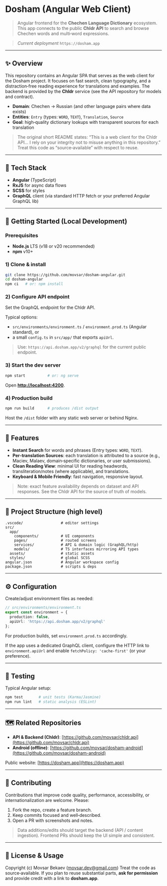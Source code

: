 # Dosham (Angular Web Client)

> Angular frontend for the **Chechen Language Dictionary** ecosystem. This app connects to the public **Chldr API** to search and browse Chechen words and multi‑word expressions.

> *Current deployment* `https://dosham.app`

---

## ✨ Overview

This repository contains an Angular SPA that serves as the web client for the Dosham project. It focuses on fast search, clean typography, and a distraction‑free reading experience for translations and examples. The backend is provided by the **Chldr** service (see the API repository for models and contract).

* **Domain**: Chechen → Russian (and other language pairs where data exists)
* **Entities**: `Entry` (types: `WORD`, `TEXT`), `Translation`, `Source`
* **Goal**: high‑quality dictionary lookups with transparent sources for each translation

> The original short README states: “This is a web client for the Chldr API… I rely on your integrity not to misuse anything in this repository.” Treat this code as “source‑available” with respect to reuse.

---

## 🧱 Tech Stack

* **Angular** (TypeScript)
* **RxJS** for async data flows
* **SCSS** for styles
* **GraphQL** client (via standard HTTP fetch or your preferred Angular GraphQL lib)

---

## 🚀 Getting Started (Local Development)

### Prerequisites

* **Node.js** LTS (v18 or v20 recommended)
* **npm** v10+

### 1) Clone & install

```bash
git clone https://github.com/movsar/dosham-angular.git
cd dosham-angular
npm ci   # or: npm install
```

### 2) Configure API endpoint

Set the GraphQL endpoint for the Chldr API.

Typical options:

* `src/environments/environment.ts` / `environment.prod.ts` (Angular standard), or
* a small `config.ts` in `src/app/` that exports `apiUrl`.

> Use: `https://api.dosham.app/v2/graphql` for the current public endpoint.

### 3) Start the dev server

```bash
npm start          # or: ng serve
```

Open **[http://localhost:4200](http://localhost:4200)**.

### 4) Production build

```bash
npm run build      # produces /dist output
```

Host the `/dist` folder with any static web server or behind Nginx.

---

## 🔎 Features

* **Instant Search** for words and phrases (Entry types: `WORD`, `TEXT`).
* **Per‑translation Sources**: each translation is attributed to a source (e.g., Maciev, Malaev, domain‑specific dictionaries, or user submissions).
* **Clean Reading View**: minimal UI for reading headwords, transliteration/notes (where applicable), and translations.
* **Keyboard & Mobile Friendly**: fast navigation, responsive layout.

> Note: exact feature availability depends on dataset and API responses. See the Chldr API for the source of truth of models.

---

## 🧩 Project Structure (high level)

```
.vscode/                 # editor settings
src/
  app/
    components/          # UI components
    pages/               # routed screens
    services/            # API & domain logic (GraphQL/http)
    models/              # TS interfaces mirroring API types
  assets/                # static assets
  styles/                # global SCSS
angular.json             # Angular workspace config
package.json             # scripts & deps
```

---

## ⚙️ Configuration

Create/adjust environment files as needed:

```ts
// src/environments/environment.ts
export const environment = {
  production: false,
  apiUrl: 'https://api.dosham.app/v2/graphql'
};
```

For production builds, set `environment.prod.ts` accordingly.

If the app uses a dedicated GraphQL client, configure the HTTP link to `environment.apiUrl` and enable `fetchPolicy: 'cache-first'` (or your preference).

---

## 🧪 Testing

Typical Angular setup:

```bash
npm test       # unit tests (Karma/Jasmine)
npm run lint   # static analysis (ESLint)
```

---

## 🗺️ Related Repositories

* **API & Backend (Chldr)**: [https://github.com/movsar/chldr.api](https://github.com/movsar/chldr.api)
* **Android (offline)**: [https://github.com/movsar/dosham-android](https://github.com/movsar/dosham-android)

Public website: [https://dosham.app](https://dosham.app)

---

## 🤝 Contributing

Contributions that improve code quality, performance, accessibility, or internationalization are welcome. Please:

1. Fork the repo, create a feature branch.
2. Keep commits focused and well‑described.
3. Open a PR with screenshots and notes.

> Data additions/edits should target the backend (API / content ingestion). Frontend PRs should keep the UI simple and consistent.

---

## 📄 License & Usage

Copyright (c) Movsar Bekaev (movsar.dev@gmail.com)
Treat the code as source‑available. If you plan to reuse substantial parts, **ask for permission** and provide credit with a link to **dosham.app**.
